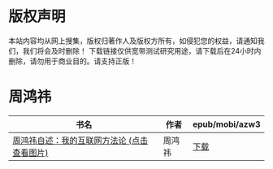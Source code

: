 # 版权声明

本站内容均从网上搜集，版权归著作人及版权方所有，如侵犯您的权益，请通知我们，我们将会及时删除！ 下载链接仅供宽带测试研究用途，请下载后在24小时内删除，请勿用于商业目的。请支持正版！

# 周鸿祎

| 书名 | 作者 | epub/mobi/azw3 |
| --- | --- | --- |
| [周鸿祎自述：我的互联网方法论 (点击查看图片)](https://www.dushupai.com/attachment/2024/06/01/52b7413ef448abc1.jpg) | 周鸿祎 | [下载](https://url89.ctfile.com/f/31084289-1357005718-39dbe8?p=8866) |
